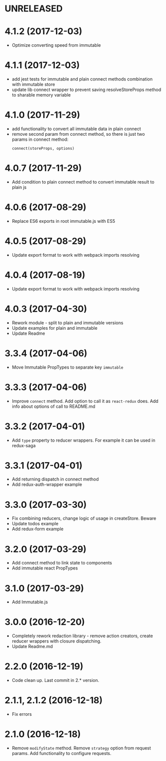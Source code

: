 # UNRELEASED

# 4.1.2 (2017-12-03)

  * Optimize converting speed from immutable

# 4.1.1 (2017-12-03)

  * add jest tests for immutable and plain connect methods combination with immutable store 
  * update lib connect wrapper to prevent saving resolveStoreProps method to sharable memory variable  

# 4.1.0 (2017-11-29)

  * add functionality to convert all immutable data in plain connect
  * remove second param from connect method, so there is just two params in connect method:
    ```
    connect(storeProps, options)
    ```

# 4.0.7 (2017-11-29)

  * Add condition to plain connect method to convert immutable result to plain js 

# 4.0.6 (2017-08-29)

  * Replace ES6 exports in root immutable.js with ES5

# 4.0.5 (2017-08-29)

  * Update export format to work with webpack imports resolving

# 4.0.4 (2017-08-19)

  * Update export format to work with webpack imports resolving

# 4.0.3 (2017-04-30)

  * Rework module - split to plain and immutable versions
  * Update examples for plain and immutable
  * Update Readme

# 3.3.4 (2017-04-06)

  * Move Immutable PropTypes to separate key `immutable`

# 3.3.3 (2017-04-06)

  * Improve `connect` method. Add option to call it as `react-redux` does. Add info about options of call to README.md

# 3.3.2 (2017-04-01)

  * Add `type` property to reducer wrappers. For example it can be used in redux-saga

# 3.3.1 (2017-04-01)

  * Add returning dispatch in connect method
  * Add redux-auth-wrapper example

# 3.3.0 (2017-03-30)

  * Fix combining reducers, change logic of usage in createStore. Beware
  * Update todos example
  * Add redux-form example

# 3.2.0 (2017-03-29)

  * Add connect method to link state to components
  * Add immutable react PropTypes

# 3.1.0 (2017-03-29)

  * Add Immutable.js

# 3.0.0 (2016-12-20)

  * Completely rework redaction library - remove action creators, create reducer wrappers with closure dispatching.
  * Update Readme.md

# 2.2.0 (2016-12-19)

  * Code clean up. Last commit in 2.* version.

# 2.1.1, 2.1.2 (2016-12-18)

  * Fix errors

# 2.1.0 (2016-12-18)

  * Remove `modifyState` method. Remove `strategy` option from request params. Add functionality to configure requests.
